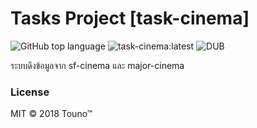 # Tasks Project [task-cinema]

![GitHub top language](https://img.shields.io/github/languages/top/badges/shields.svg?style=flat-square)
![task-cinema:latest](https://github.com/dvgamerr/task-cinema/workflows/Docker/badge.svg)
![DUB](https://img.shields.io/dub/l/vibe-d.svg?style=flat-square)

ระบบดึงข้อมูลจาก sf-cinema และ major-cinema

### License

MIT © 2018 Touno™
